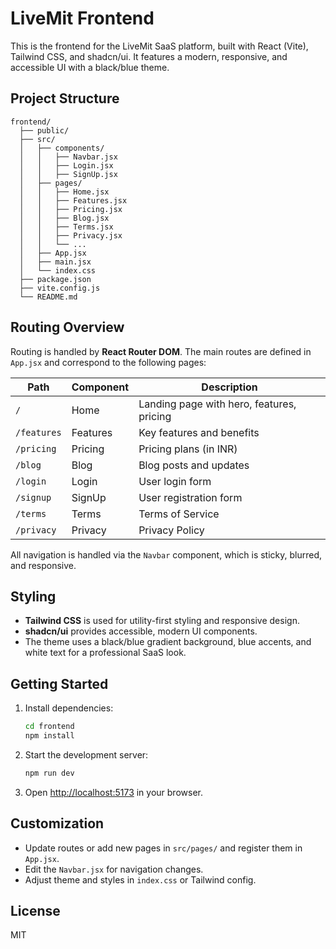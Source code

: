 # LiveMit Frontend

This is the frontend for the LiveMit SaaS platform, built with React (Vite), Tailwind CSS, and shadcn/ui. It features a modern, responsive, and accessible UI with a black/blue theme.

## Project Structure

```
frontend/
  ├── public/
  ├── src/
  │   ├── components/
  │   │   ├── Navbar.jsx
  │   │   ├── Login.jsx
  │   │   ├── SignUp.jsx
  │   ├── pages/
  │   │   ├── Home.jsx
  │   │   ├── Features.jsx
  │   │   ├── Pricing.jsx
  │   │   ├── Blog.jsx
  │   │   ├── Terms.jsx
  │   │   ├── Privacy.jsx
  │   │   └── ...
  │   ├── App.jsx
  │   ├── main.jsx
  │   └── index.css
  ├── package.json
  ├── vite.config.js
  └── README.md
```

## Routing Overview

Routing is handled by **React Router DOM**. The main routes are defined in `App.jsx` and correspond to the following pages:

| Path        | Component | Description                               |
| ----------- | --------- | ----------------------------------------- |
| `/`         | Home      | Landing page with hero, features, pricing |
| `/features` | Features  | Key features and benefits                 |
| `/pricing`  | Pricing   | Pricing plans (in INR)                    |
| `/blog`     | Blog      | Blog posts and updates                    |
| `/login`    | Login     | User login form                           |
| `/signup`   | SignUp    | User registration form                    |
| `/terms`    | Terms     | Terms of Service                          |
| `/privacy`  | Privacy   | Privacy Policy                            |

All navigation is handled via the `Navbar` component, which is sticky, blurred, and responsive.

## Styling

- **Tailwind CSS** is used for utility-first styling and responsive design.
- **shadcn/ui** provides accessible, modern UI components.
- The theme uses a black/blue gradient background, blue accents, and white text for a professional SaaS look.

## Getting Started

1. Install dependencies:
   ```sh
   cd frontend
   npm install
   ```
2. Start the development server:
   ```sh
   npm run dev
   ```
3. Open [http://localhost:5173](http://localhost:5173) in your browser.

## Customization

- Update routes or add new pages in `src/pages/` and register them in `App.jsx`.
- Edit the `Navbar.jsx` for navigation changes.
- Adjust theme and styles in `index.css` or Tailwind config.

## License

MIT
